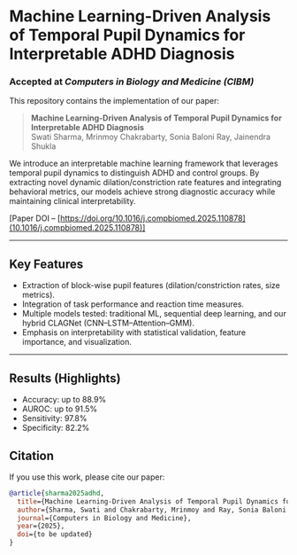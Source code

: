 # Machine Learning-Driven Analysis of Temporal Pupil Dynamics for Interpretable ADHD Diagnosis  

### Accepted at *Computers in Biology and Medicine (CIBM)*  

This repository contains the implementation of our paper:  

> **Machine Learning-Driven Analysis of Temporal Pupil Dynamics for Interpretable ADHD Diagnosis**  
> Swati Sharma, Mrinmoy Chakrabarty, Sonia Baloni Ray, Jainendra Shukla  

We introduce an interpretable machine learning framework that leverages temporal pupil dynamics to distinguish ADHD and control groups. By extracting novel dynamic dilation/constriction rate features and integrating behavioral metrics, our models achieve strong diagnostic accuracy while maintaining clinical interpretability.  

[Paper DOI – [https://doi.org/10.1016/j.compbiomed.2025.110878](10.1016/j.compbiomed.2025.110878)]  

---

## Key Features
- Extraction of block-wise pupil features (dilation/constriction rates, size metrics).  
- Integration of task performance and reaction time measures.  
- Multiple models tested: traditional ML, sequential deep learning, and our hybrid CLAGNet (CNN–LSTM–Attention–GMM).  
- Emphasis on interpretability with statistical validation, feature importance, and visualization.  

---

## Results (Highlights)
- Accuracy: up to 88.9%  
- AUROC: up to 91.5%  
- Sensitivity: 97.8%  
- Specificity: 82.2%  

## Citation
If you use this work, please cite our paper:

```bibtex
@article{sharma2025adhd,
  title={Machine Learning-Driven Analysis of Temporal Pupil Dynamics for Interpretable ADHD Diagnosis},
  author={Sharma, Swati and Chakrabarty, Mrinmoy and Ray, Sonia Baloni and Shukla, Jainendra},
  journal={Computers in Biology and Medicine},
  year={2025},
  doi={to be updated}
}
